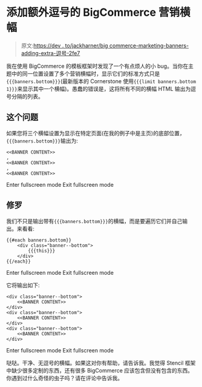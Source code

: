 # 添加额外逗号的 BigCommerce 营销横幅

> 原文:[https://dev . to/jackharner/big commerce-marketing-banners-adding-extra-逗号-2fe7](https://dev.to/jackharner/bigcommerce-marketing-banners-adding-extra-commas-2fe7)

我在使用 BigCommerce 的模板框架时发现了一个有点烦人的小 bug。当你在主题中的同一位置设置了多个营销横幅时，显示它们的标准方式只是`{{{banners.bottom}}}`(最新版本的 Cornerstone 使用`{{{limit banners.bottom 1}}}`来显示其中一个横幅)。愚蠢的错误是，这将所有不同的横幅 HTML 输出为逗号分隔的列表。

## 这个问题

如果您将三个横幅设置为显示在特定页面(在我的例子中是主页)的底部位置，`{{{banners.bottom}}}`输出为:

```
<<BANNER CONTENT>>
,
<<BANNER CONTENT>>
,
<<BANNER CONTENT>> 
```

Enter fullscreen mode Exit fullscreen mode

## 修罗

我们不只是输出带有`{{{banners.bottom}}}`的横幅，而是要遍历它们并自己输出。来看看:

```
{{#each banners.bottom}}
    <div class="banner--bottom">
        {{{this}}}
    </div>
{{/each}} 
```

Enter fullscreen mode Exit fullscreen mode

它将输出如下:

```
<div class="banner--bottom">
    <<BANNER CONTENT>>
</div>
<div class="banner--bottom">
    <<BANNER CONTENT>>
</div>
<div class="banner--bottom">
    <<BANNER CONTENT>>
</div> 
```

Enter fullscreen mode Exit fullscreen mode

哒哒。干净、无逗号的横幅。如果这对你有帮助，请告诉我。我觉得 Stencil 框架中缺少很多定制的东西，还有很多 BigCommerce 应该包含但没有包含的东西。你遇到过什么奇怪的虫子吗？请在评论中告诉我。